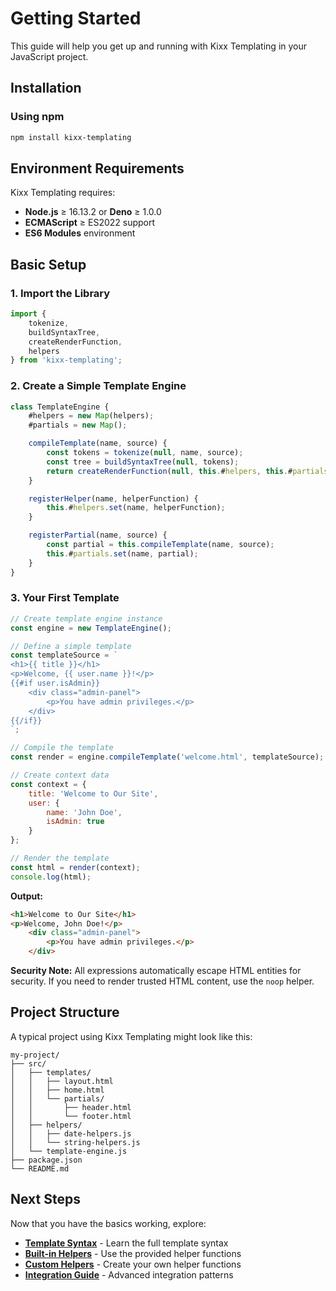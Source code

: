 # Getting Started

This guide will help you get up and running with Kixx Templating in your JavaScript project.

## Installation

### Using npm

```bash
npm install kixx-templating
```

## Environment Requirements

Kixx Templating requires:

- **Node.js** ≥ 16.13.2 or **Deno** ≥ 1.0.0
- **ECMAScript** ≥ ES2022 support
- **ES6 Modules** environment

## Basic Setup

### 1. Import the Library

```javascript
import { 
    tokenize, 
    buildSyntaxTree, 
    createRenderFunction, 
    helpers 
} from 'kixx-templating';
```

### 2. Create a Simple Template Engine

```javascript
class TemplateEngine {
    #helpers = new Map(helpers);
    #partials = new Map();

    compileTemplate(name, source) {
        const tokens = tokenize(null, name, source);
        const tree = buildSyntaxTree(null, tokens);
        return createRenderFunction(null, this.#helpers, this.#partials, tree);
    }

    registerHelper(name, helperFunction) {
        this.#helpers.set(name, helperFunction);
    }

    registerPartial(name, source) {
        const partial = this.compileTemplate(name, source);
        this.#partials.set(name, partial);
    }
}
```

### 3. Your First Template

```javascript
// Create template engine instance
const engine = new TemplateEngine();

// Define a simple template
const templateSource = `
<h1>{{ title }}</h1>
<p>Welcome, {{ user.name }}!</p>
{{#if user.isAdmin}}
    <div class="admin-panel">
        <p>You have admin privileges.</p>
    </div>
{{/if}}
`;

// Compile the template
const render = engine.compileTemplate('welcome.html', templateSource);

// Create context data
const context = {
    title: 'Welcome to Our Site',
    user: {
        name: 'John Doe',
        isAdmin: true
    }
};

// Render the template
const html = render(context);
console.log(html);
```

**Output:**
```html
<h1>Welcome to Our Site</h1>
<p>Welcome, John Doe!</p>
    <div class="admin-panel">
        <p>You have admin privileges.</p>
    </div>
```

**Security Note:** All expressions automatically escape HTML entities for security. If you need to render trusted HTML content, use the `noop` helper.

## Project Structure

A typical project using Kixx Templating might look like this:

```
my-project/
├── src/
│   ├── templates/
│   │   ├── layout.html
│   │   ├── home.html
│   │   └── partials/
│   │       ├── header.html
│   │       └── footer.html
│   ├── helpers/
│   │   ├── date-helpers.js
│   │   └── string-helpers.js
│   └── template-engine.js
├── package.json
└── README.md
```

## Next Steps

Now that you have the basics working, explore:

- **[Template Syntax](./syntax.md)** - Learn the full template syntax
- **[Built-in Helpers](./built-in-helpers.md)** - Use the provided helper functions
- **[Custom Helpers](./custom-helpers.md)** - Create your own helper functions
- **[Integration Guide](./integration.md)** - Advanced integration patterns
